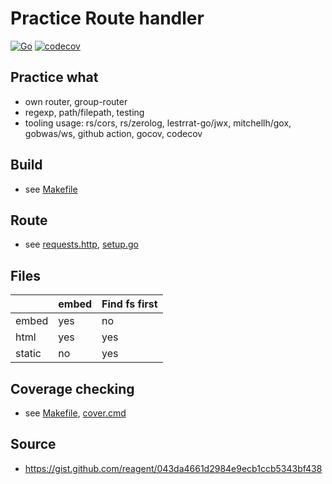 # Practice Route handler

[![Go](https://github.com/practice-golang/router-practice/actions/workflows/go.yml/badge.svg)](https://github.com/practice-golang/router-practice/actions/workflows/go.yml)
[![codecov](https://codecov.io/gh/practice-golang/router-practice/branch/main/graph/badge.svg?token=MQKFGED93S)](https://codecov.io/gh/practice-golang/router-practice)

## Practice what
* own router, group-router
* regexp, path/filepath, testing
* tooling usage: rs/cors, rs/zerolog, lestrrat-go/jwx, mitchellh/gox, gobwas/ws, github action, gocov, codecov

## Build
* see [Makefile](/Makefile)

## Route
* see [requests.http](/requests.http), [setup.go](/setup.go)

## Files
|        | embed | Find fs first |
|--------|-------|---------------|
| embed  | yes   | no            |
| html   | yes   | yes           |
| static | no    | yes           |

## Coverage checking
* see [Makefile](/Makefile), [cover.cmd](/cover.cmd)

## Source
* https://gist.github.com/reagent/043da4661d2984e9ecb1ccb5343bf438

